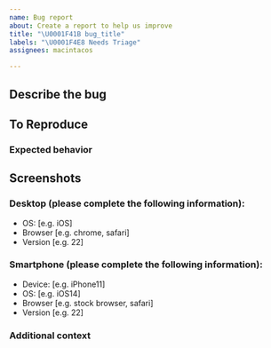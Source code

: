 ```yaml
---
name: Bug report
about: Create a report to help us improve
title: "\U0001F41B bug_title"
labels: "\U0001F4E8 Needs Triage"
assignees: macintacos

---
```


## Describe the bug

<!-- A clear and concise description of what the bug is. -->

## To Reproduce

<!--
Steps to reproduce the behavior:
1. Go to '...'
2. Click on '....'
3. Scroll down to '....'
4. See error
-->

### Expected behavior

<!-- A clear and concise description of what you expected to happen. -->

## Screenshots

<!-- If applicable, add screenshots to help explain your problem. -->

### Desktop (please complete the following information):

 - OS: [e.g. iOS]
 - Browser [e.g. chrome, safari]
 - Version [e.g. 22]

### Smartphone (please complete the following information):

 - Device: [e.g. iPhone11]
 - OS: [e.g. iOS14]
 - Browser [e.g. stock browser, safari]
 - Version [e.g. 22]

### Additional context

<!-- Add any other context about the problem here. -->
